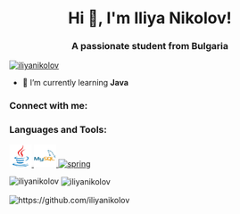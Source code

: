 <h1 align="center">Hi 👋, I'm Iliya Nikolov!</h1>
<h3 align="center">A passionate student from Bulgaria</h3>

<p align="left"> <a href="https://github.com/ryo-ma/github-profile-trophy"><img src="https://github-profile-trophy.vercel.app/?username=iliyanikolov" alt="iliyanikolov" /></a> </p>

- 🌱 I’m currently learning **Java**

<h3 align="left">Connect with me:</h3>
<p align="left">
</p>

<h3 align="left">Languages and Tools:</h3>
<p align="left"> <a href="https://www.java.com" target="_blank" rel="noreferrer"> <img src="https://raw.githubusercontent.com/devicons/devicon/master/icons/java/java-original.svg" alt="java" width="40" height="40"/> </a> <a href="https://www.mysql.com/" target="_blank" rel="noreferrer"> <img src="https://raw.githubusercontent.com/devicons/devicon/master/icons/mysql/mysql-original-wordmark.svg" alt="mysql" width="40" height="40"/> </a> <a href="https://spring.io/" target="_blank" rel="noreferrer"> <img src="https://www.vectorlogo.zone/logos/springio/springio-icon.svg" alt="spring" width="40" height="40"/> </a> </p>

<p><img align="left" src="https://github-readme-stats.vercel.app/api/top-langs?username=iliyanikolov&show_icons=true&locale=en&layout=compact" alt="iliyanikolov" /></p>

<p>&nbsp;<img align="center" src="https://github-readme-stats.vercel.app/api?username=iliyanikolov&show_icons=true&locale=en" alt="iliyanikolov" /></p>

<p><img align="center" src="https://github-readme-streak-stats.herokuapp.com/?user=iliyanikolov&" alt="
https://github.com/iliyanikolov
" /></p>
